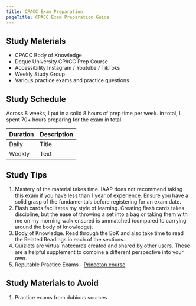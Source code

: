```yaml
---
title: CPACC Exam Preparation
pageTitle: CPACC Exam Preparation Guide
---
```


## Study Materials

- CPACC Body of Knowledge
- Deque University CPACC Prep Course
- Accessibility Instagram / Youtube / TikToks
- Weekly Study Group 
- Various practice exams and practice questions

## Study Schedule

Across 8 weeks, I put in a solid 8 hours of prep time per week. in total, I spent 70+ hours preparing for the exam in total. 

| Duration      | Description |
| ----------- | ----------- |
| Daily      | Title       |
| Weekly   | Text        |

## Study Tips

1. Mastery of the material takes time. IAAP does not recommend taking this exam if you have less than 1 year of experience. Ensure you have a solid grasp of the fundamentals before registering for an exam date.
2. Flash cards facilitates my style of learning. Creating flash cards takes discipline, but the ease of throwing a set into a bag or taking them with me on my morning walk ensured is ummatched (compared to carrying around the body of knowledge). 
3. Body of Knowledge. Read through the BoK and also take time to read the Related Readings in each of the sections.
4. Quizlets are virtual notecards created and shared by other users. These are a helpful supplement to combine a different perspective into your own. 
5. Reputable Practice Exams - [Princeton course](https://iaap.edunext.io/courses/course-v1:IAAP+CPACC+2021/about)

## Study Materials to Avoid

1. Practice exams from dubious sources 